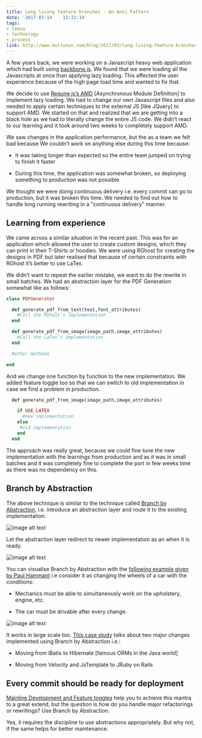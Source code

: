 ```yaml
---
title: Long living feature branches - An Anti Pattern
date: '2017-03-14	 13:32:19'
tags:
- leena
- technology
- process
link: http://www.multunus.com/blog/2017/03/long-living-feature-branches-an-anti-pattern/
---
```

A few years back, we were working on a Javascript heavy web application which had built using [backbone.js](http://backbonejs.org/). We found that we were loading all the Javascripts at once than applying lazy loading. This affected the user experience because of the high page load time and wanted to fix that.

We decide to use [Require.js’s AMD](http://requirejs.org/docs/whyamd.html) [Asynchronous Module Definition] to implement lazy loading. We had to change our own Javascript files and also needed to apply certain techniques to the external JS [like JQuery] to support AMD. We started on that and realized that we are getting into a black hole as we had to literally change the entire JS code. We didn’t react to our learning and it took around two weeks to completely support AMD. 

We saw changes in the application performance, but the as a team we felt bad because We couldn’t work on anything else during this time because:

* It was taking longer than expected so the entire team jumped on trying to finish it faster

* During this time, the application was somewhat broken, so deploying something to production was not possible

We thought we were doing continuous delivery i.e. every commit can go to production, but it was broken this time. We needed to find out how to handle long running rewriting in a "continuous delivery" manner.

## Learning from experience

We came across a similar situation in the recent past. This was for an application which allowed the user to create custom designs, which they can print in their T-Shirts or hoodies. We were using RGhost for creating the designs in PDF but later realised that because of certain constraints with RGhost it’s better to use LaTex. 

We didn’t want to repeat the earlier mistake, we want to do the rewrite in small batches. We had an abstraction layer for the PDF Generation somewhat like as follows:


~~~ ruby
class PDFGenerator

  def generate_pdf_from_text(text,font_attributes)
    #Call the RGhost’s implementation
  end

  def generate_pdf_from_image(image_path,image_attributes)
    #Call the LaTex’s implementation
  end

  #other methods

end
~~~

And we change one function by function to the new implementation. We added feature toggle too so that we can switch to old implementation in case we find a problem in production. 

~~~ ruby
  def generate_pdf_from_image(image_path,image_attributes)

    if USE_LATEX
      #new implementation
    else
     #old implementation
    end
  end
~~~


The approach was really great, because we could fine tune the new implementation with the learnings from production and as it was in small batches and it was completely fine to complete the port in few weeks time as there was no dependency on this.

## Branch by Abstraction

The above technique is similar to the technique called [Branch by Abstraction](https://martinfowler.com/bliki/BranchByAbstraction.html), i.e. introduce an abstraction layer and route it to the existing implementation.

![image alt text](https://s3.amazonaws.com/multunus-website/uploads/2017/03/branch_by_abstraction1.png)

Let the abstraction layer redirect to newer implementation as an when it is ready.

![image alt text](https://s3.amazonaws.com/multunus-website/uploads/2017/03/branch_by_abstraction2.png)

You can visualise Branch by Abstraction with the [following example given by Paul Hammant](https://trunkbaseddevelopment.com/branch-by-abstraction/) i.e consider it as changing the wheels of a car with the conditions:

* Mechanics must be able to simultaneously work on the upholstery, engine, etc. 

* The car must be drivable after every change.

![image alt text](https://s3.amazonaws.com/multunus-website/uploads/2017/03/branch_by_abstraction3.png)

It works in large scale too. [This case study](https://continuousdelivery.com/2011/05/make-large-scale-changes-incrementally-with-branch-by-abstraction/) talks about two major changes implemented using Branch by Abstraction i.e.:

* Moving from iBatis to Hibernate [famous ORMs in the Java world]

* Moving from Velocity and JsTemplate to JRuby on Rails

## Every commit should be ready for deployment

[Mainline Development and Feature toggles](http://www.multunus.com/blog/2016/03/merge-hells-feature-toggles-rescue/) help you to achieve this mantra to a great extend, but the question is how do you handle major refactorings or rewritings? Use Branch by Abstraction. 

Yes, it requires the discipline to use abstractions appropriately. But why not, if the same helps for better maintenance.

